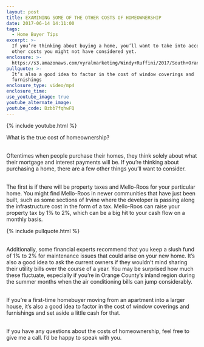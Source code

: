 ```yaml
---
layout: post
title: EXAMINING SOME OF THE OTHER COSTS OF HOMEOWNERSHIP
date: 2017-06-14 14:11:00
tags:
  - Home Buyer Tips
excerpt: >-
  If you’re thinking about buying a home, you’ll want to take into account these
  other costs you might not have considered yet.
enclosure: >-
  https://s3.amazonaws.com/vyralmarketing/Windy+Ruffini/2017/South+Orange+County+Real+Estate-+Examining+Some+of+the+Other+Costs+of+Homeownership.mp4
pullquote: >-
  It’s also a good idea to factor in the cost of window coverings and
  furnishings
enclosure_type: video/mp4
enclosure_time:
use_youtube_image: true
youtube_alternate_image:
youtube_code: Bzbb7fqhwFQ
---
```



{% include youtube.html %}

What is the true cost of homeownership?

<br>Oftentimes when people purchase their homes, they think solely about what their mortgage and interest payments will be. If you’re thinking about purchasing a home, there are a few other things you’ll want to consider.

<br>The first is if there will be property taxes and Mello-Roos for your particular home. You might find Mello-Roos in newer communities that have just been built, such as some sections of Irvine where the developer is passing along the infrastructure cost in the form of a tax. Mello-Roos can raise your property tax by 1% to 2%, which can be a big hit to your cash flow on a monthly basis.

{% include pullquote.html %}

<br>Additionally, some financial experts recommend that you keep a slush fund of 1% to 2% for maintenance issues that could arise on your new home. It’s also a good idea to ask the current owners if they wouldn’t mind sharing their utility bills over the course of a year. You may be surprised how much these fluctuate, especially if you’re in Orange County’s inland region during the summer months when the air conditioning bills can jump considerably.

<br>If you’re a first-time homebuyer moving from an apartment into a larger house, it’s also a good idea to factor in the cost of window coverings and furnishings and set aside a little cash for that.

<br>If you have any questions about the costs of homeownership, feel free to give me a call. I’d be happy to speak with you.